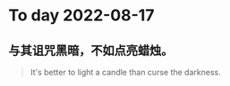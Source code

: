 
# To day 2022-08-17


## 与其诅咒黑暗，不如点亮蜡烛。
> lt's better to light a candle than curse the darkness.

    